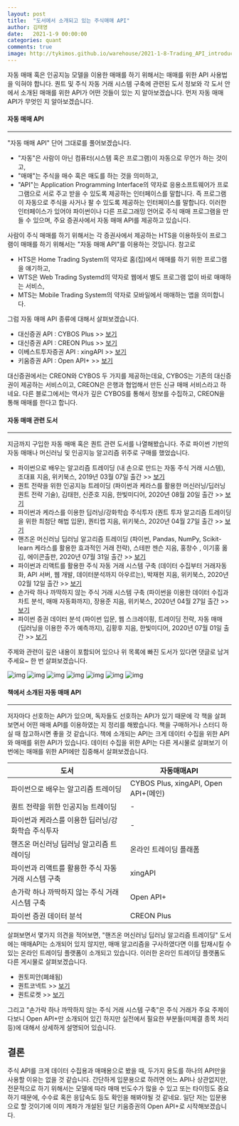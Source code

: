```yaml
---
layout: post
title:  "도서에서 소개되고 있는 주식매매 API"
author: 김태영 
date:   2021-1-9 00:00:00
categories: quant
comments: true
image: http://tykimos.github.io/warehouse/2021-1-8-Trading_API_introduced_in_books_title1.png
---
```


자동 매매 혹은 인공지능 모델을 이용한 매매를 하기 위해서는 매매를 위한 API 사용법을 익혀야 합니다. 퀀트 및 주식 자동 거래 시스템 구축에 관련된 도서 정보와 각 도서 안에서 소개된 매매를 위한 API가 어떤 것들이 있는 지 알아보겠습니다. 먼저 자동 매매 API가 무엇인 지 알아보겠습니다.

#### 자동 매매 API
---

"자동 매매 API" 단어 그대로를 풀어보겠습니다. 
- "자동"은 사람이 아닌 컴퓨터(시스템 혹은 프로그램)이 자동으로 무언가 하는 것이고,
- "매매"는 주식을 매수 혹은 매도를 하는 것을 의미하고, 
- "API"는 Application Programming Interface의 약자로 응용소프트웨어가 프로그램으로 서로 주고 받을 수 있도록 제공하는 인터페이스를 말합니다. 
즉 프로그램이 자동으로 주식을 사거나 팔 수 있도록 제공하는 인터페이스를 말합니다. 이러한 인터페이스가 있어야 파이썬이나 다른 프로그래밍 언어로 주식 매매 프로그램을 만들 수 있으며, 주요 증권사에서 자동 매매 API를 제공하고 있습니다. 

사람이 주식 매매를 하기 위해서는 각 증권사에서 제공하는 HTS을 이용하듯이 프로그램이 매매를 하기 위해서는 "자동 매매 API"를 이용하는 것입니다. 참고로
- HTS은 Home Trading System의 약자로 홈(집)에서 매매를 하기 위한 프로그램을 얘기하고, 
- WTS은 Web Trading Systemd의 약자로 웹에서 별도 프로그램 없이 바로 매매하는 서비스,
- MTS는 Mobile Trading System의 약자로 모바일에서 매매하는 앱을 의미합니다.

그럼 자동 매매 API 종류에 대해서 살펴보겠습니다. 

- 대신증권 API : CYBOS Plus >> [보기](https://money2.daishin.com/E5/WTS/Customer/GuideTrading/DW_CybosPlus_Page.aspx?p=8812&v=8632&m=9508)
- 대신증권 API : CREON Plus >> [보기](https://money2.creontrade.com/E5/WTS/Customer/GuideTrading/CW_TradingSystemPlus_Page.aspx?m=9505&p=8815&v=8633)
- 이베스트투자증권 API : xingAPI >> [보기](https://www.ebestsec.co.kr/xingapi)
- 키움증권 API : Open API+ >> [보기](https://www3.kiwoom.com/nkw.templateFrameSet.do?m=m1408010600)

대신증권에서는 CREON와 CYBOS 두 가지를 제공하는데요, CYBOS는 기존의 대신증권이 제공하는 서비스이고, CREON은 은행과 협업해서 만든 신규 매매 서비스라고 하네요. 다른 블로그에서는 역사가 깊은 CYBOS를 통해서 정보를 수집하고, CREON을 통해 매매를 한다고 합니다.

#### 자동 매매 관련 도서
---

지금까지 구입한 자동 매매 혹은 퀀트 관련 도서를 나열해봤습니다. 주로 파이썬 기반의 자동 매매나 머신러닝 및 인공지능 알고리즘 위주로 구매를 했었습니다.

* 파이썬으로 배우는 알고리즘 트레이딩 (내 손으로 만드는 자동 주식 거래 시스템), 조대표 지음, 위키북스, 2019년 03월 07일 출간 >> [보기](http://www.kyobobook.co.kr/product/detailViewKor.laf?ejkGb=KOR&mallGb=KOR&barcode=9791158391461&orderClick=LAG&Kc=)
* 퀀트 전략을 위한 인공지능 트레이딩 (파이썬과 케라스를 활용한 머신러닝/딥러닝 퀀트 전략 기술), 김태헌, 신준호 지음, 한빛미디어, 2020년 08월 20일 출간 >> [보기](http://www.kyobobook.co.kr/product/detailViewKor.laf?ejkGb=KOR&mallGb=KOR&barcode=9791162243312&orderClick=LEa&Kc=)
* 파이썬과 케라스를 이용한 딥러닝/강화학습 주식투자 (퀀트 투자 알고리즘 트레이딩을 위한 최첨단 해법 입문), 퀀티랩 지음, 위키북스, 2020년 04월 27일 출간 >> [보기](http://www.kyobobook.co.kr/product/detailViewKor.laf?ejkGb=KOR&mallGb=KOR&barcode=9791158392031&orderClick=LEa&Kc=)
* 핸즈온 머신러닝 딥러닝 알고리즘 트레이딩 (파이썬, Pandas, NumPy, Scikit-learn 케라스를 활용한 효과적인 거래 전략), 스테판 젠슨 지음, 홍창수 , 이기홍 옮김, 에이콘출판, 2020년 07월 31일 출간 >> [보기](http://www.kyobobook.co.kr/product/detailViewKor.laf?ejkGb=KOR&mallGb=KOR&barcode=9791161754321&orderClick=LEa&Kc=)
* 파이썬과 리액트를 활용한 주식 자동 거래 시스템 구축 (데이터 수집부터 거래자동화, API 서버, 웹 개발, 데이터분석까지 아우르는), 박재현 지음, 위키북스, 2020년 02월 12일 출간 >> [보기](http://www.kyobobook.co.kr/product/detailViewKor.laf?ejkGb=KOR&mallGb=KOR&barcode=9791158391881&orderClick=LAG&Kc=)
* 손가락 하나 까딱하지 않는 주식 거래 시스템 구축 (파이썬을 이용한 데이터 수집과 차트 분석, 매매 자동화까지), 장용준 지음, 위키북스, 2020년 04월 27일 출간 >> [보기](http://www.kyobobook.co.kr/product/detailViewKor.laf?ejkGb=KOR&mallGb=KOR&barcode=9791158392024&orderClick=LEa&Kc=)
* 파이썬 증권 데이터 분석 (파이썬 입문, 웹 스크레이핑, 트레이딩 전략, 자동 매매 (딥러닝을 이용한 주가 예측까지), 김황후 지음, 한빛미디어, 2020년 07월 01일 출간 >> [보기](http://www.kyobobook.co.kr/product/detailViewKor.laf?ejkGb=KOR&mallGb=KOR&barcode=9791162243206&orderClick=LAG&Kc=)

주제와 관련이 깊은 내용이 포함되어 있으나 위 목록에 빠진 도서가 있다면 댓글로 남겨주세요~ 한 번 살펴보겠습니다.

![img](http://image.kyobobook.co.kr/images/book/large/461/l9791158391461.jpg) ![img](http://image.kyobobook.co.kr/images/book/large/312/l9791162243312.jpg) ![img](http://image.kyobobook.co.kr/images/book/large/031/l9791158392031.jpg) ![img](http://image.kyobobook.co.kr/images/book/large/321/l9791161754321.jpg) ![img](http://image.kyobobook.co.kr/images/book/large/881/l9791158391881.jpg) ![img](http://image.kyobobook.co.kr/images/book/large/024/l9791158392024.jpg) ![img](http://image.kyobobook.co.kr/images/book/large/206/l9791162243206.jpg)


#### 책에서 소개된 자동 매매 API
---
저자마다 선호하는 API가 있으며, 독자들도 선호하는 API가 있기 때문에 각 책을 살펴보면서 어떤 매매 API를 이용하였는 지 정리를 해봤습니다. 책을 구매하거나 스터디 하실 때 참고하시면 좋을 것 같습니다. 책에 소개되는 API는 크게 데이터 수집을 위한 API와 매매를 위한 API가 있습니다. 데이터 수집을 위한 API는 다른 게시물로 살펴보기 이번에는 매매를 위한 API에만 집중해서 살펴보겠습니다.

|도서|자동매매API|
|-|-|
|파이썬으로 배우는 알고리즘 트레이딩|CYBOS Plus, xingAPI, Open API+(메인)|
|퀀트 전략을 위한 인공지능 트레이딩|-|
|파이썬과 케라스를 이용한 딥러닝/강화학습 주식투자|-|
|핸즈온 머신러닝 딥러닝 알고리즘 트레이딩|온라인 트레이딩 플래폼|
|파이썬과 리액트를 활용한 주식 자동 거래 시스템 구축|xingAPI|
|손가락 하나 까딱하지 않는 주식 거래 시스템 구축|Open API+|
|파이썬 증권 데이터 분석|CREON Plus|

살펴보면서 몇가지 의견을 적어보면, "핸즈온 머신러닝 딥러닝 알고리즘 트레이딩" 도서에는 매매API는 소개되어 있지 않지만, 매매 알고리즘을 구사하였다면 이를 탑재시킬 수 있는 온라인 트레이딩 플랫폼이 소개되고 있습니다. 이러한 온라인 트레이딩 플랫폼도 다른 게시물로 살펴보겠습니다.
* 퀀토피안(폐쇄됨)
* 퀀트코넥트 >> [보기](https://www.quantconnect.com/)
* 퀀트로켓 >> [보기](https://www.quantrocket.com/)

그리고 "손가락 하나 까딱하지 않는 주식 거래 시스템 구축"은 주식 거래가 주요 주제이다보니 Open API+만 소개되어 있긴 하지만 실전에서 필요한 부분들(미체결 종목 처리 등)에 대해서 상세하게 설명되어 있습니다.

결론
---
주식 API를 크게 데이터 수집용과 매매용으로 봤을 때, 두가지 용도를 하나의 API만을 사용할 이유는 없을 것 같습니다. 간단하게 입문용으로 하려면 어느 API나 상관없지만, 전문적으로 하기 위해서는 모델에 따라 매매 빈도수가 많을 수 있고 또는 타이밍도 중요하기 때문에, 수수료 혹은 응답속도 등도 확인을 해봐야될 것 같네요. 일단 저는 입문용으로 할 것이기에 이미 계좌가 개설된 일단 키움증권의 Open API+로 시작해보겠습니다.
